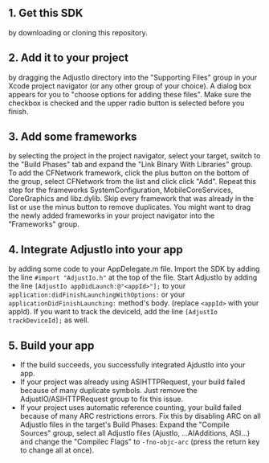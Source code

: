 ## 1. Get this SDK
by downloading or cloning this repository.

## 2. Add it to your project
by dragging the AdjustIo directory into the "Supporting Files" group in your Xcode project navigator (or any other group of your choice). A dialog box appears for you to "choose options for adding these files". Make sure the checkbox is checked and the upper radio button is selected before you finish.

## 3. Add some frameworks
by selecting the project in the project navigator, select your target, switch to the "Build Phases" tab and expand the "Link Binary With Libraries" group.
To add the CFNetwork framework, click the plus button on the bottom of the group, select CFNetwork from the list and click click "Add". Repeat this step for the frameworks SystemConfiguration, MobileCoreServices, CoreGraphics and libz.dylib. Skip every framework that was already in the list or use the minus button to remove duplicates. You might want to drag the newly added frameworks in your project navigator into the "Frameworks" group.

## 4. Integrate AdjustIo into your app
by adding some code to your AppDelegate.m file. Import the SDK by adding the line `#import "AdjustIo.h"` at the top of the file. Start AdjustIo by adding the line `[AdjustIo appDidLaunch:@"<appId>"];` to your `application:didFinishLaunchingWithOptions:` or your `applicationDidFinishLaunching:` method's body. (replace `<appId>` with your appId). If you want to track the deviceId, add the line `[AdjustIo trackDeviceId];` as well.

## 5. Build your app
* If the build succeeds, you successfully integrated AjdustIo into your app.
* If your project was already using ASIHTTPRequest, your build failed because of many duplicate symbols. Just remove the AdjustIO/ASIHTTPRequest group to fix this issue.
* If your project uses automatic reference counting, your build failed because of many ARC restrictions errors. Fix this by disabling ARC on all AdjustIo files in the target's Build Phases: Expand the "Compile Sources" group, select all AdjustIo files (AjustIo, ...AIAdditions, ASI...) and change the "Compilec Flags" to `-fno-objc-arc` (press the return key to change all at once).
